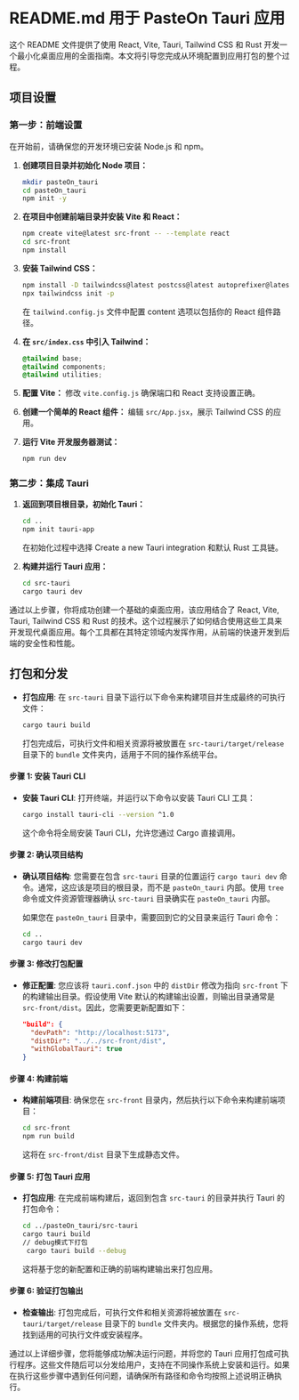 # README.md 用于 PasteOn Tauri 应用

这个 README 文件提供了使用 React, Vite, Tauri, Tailwind CSS 和 Rust 开发一个最小化桌面应用的全面指南。本文将引导您完成从环境配置到应用打包的整个过程。

## 项目设置

### 第一步：前端设置

在开始前，请确保您的开发环境已安装 Node.js 和 npm。

1. **创建项目目录并初始化 Node 项目：**
   ```bash
   mkdir pasteOn_tauri
   cd pasteOn_tauri
   npm init -y
   ```

2. **在项目中创建前端目录并安装 Vite 和 React：**
   ```bash
   npm create vite@latest src-front -- --template react
   cd src-front
   npm install
   ```

3. **安装 Tailwind CSS：**
   ```bash
   npm install -D tailwindcss@latest postcss@latest autoprefixer@latest
   npx tailwindcss init -p
   ```
   在 `tailwind.config.js` 文件中配置 content 选项以包括你的 React 组件路径。

4. **在 `src/index.css` 中引入 Tailwind：**
   ```css
   @tailwind base;
   @tailwind components;
   @tailwind utilities;
   ```

5. **配置 Vite：**
   修改 `vite.config.js` 确保端口和 React 支持设置正确。

6. **创建一个简单的 React 组件：**
   编辑 `src/App.jsx`，展示 Tailwind CSS 的应用。

7. **运行 Vite 开发服务器测试：**
   ```bash
   npm run dev
   ```

### 第二步：集成 Tauri

1. **返回到项目根目录，初始化 Tauri：**
   ```bash
   cd ..
   npm init tauri-app
   ```
   在初始化过程中选择 Create a new Tauri integration 和默认 Rust 工具链。

2. **构建并运行 Tauri 应用：**
   ```bash
   cd src-tauri
   cargo tauri dev
   ```

通过以上步骤，你将成功创建一个基础的桌面应用，该应用结合了 React, Vite, Tauri, Tailwind CSS 和 Rust 的技术。这个过程展示了如何结合使用这些工具来开发现代桌面应用。每个工具都在其特定领域内发挥作用，从前端的快速开发到后端的安全性和性能。

## 打包和分发

- **打包应用**:
  在 `src-tauri` 目录下运行以下命令来构建项目并生成最终的可执行文件：
  ```bash
  cargo tauri build
  ```
  打包完成后，可执行文件和相关资源将被放置在 `src-tauri/target/release` 目录下的 `bundle` 文件夹内，适用于不同的操作系统平台。

#### 步骤 1: 安装 Tauri CLI

- **安装 Tauri CLI**:
  打开终端，并运行以下命令以安装 Tauri CLI 工具：
  ```bash
  cargo install tauri-cli --version ^1.0
  ```
  这个命令将全局安装 Tauri CLI，允许您通过 Cargo 直接调用。

#### 步骤 2: 确认项目结构

- **确认项目结构**:
  您需要在包含 `src-tauri` 目录的位置运行 `cargo tauri dev` 命令。通常，这应该是项目的根目录，而不是 `pasteOn_tauri` 内部。使用 `tree` 命令或文件资源管理器确认 `src-tauri` 目录确实在 `pasteOn_tauri` 内部。

  如果您在 `pasteOn_tauri` 目录中，需要回到它的父目录来运行 Tauri 命令：
  ```bash
  cd ..
  cargo tauri dev
  ```

#### 步骤 3: 修改打包配置

- **修正配置**:
  您应该将 `tauri.conf.json` 中的 `distDir` 修改为指向 `src-front` 下的构建输出目录。假设使用 Vite 默认的构建输出设置，则输出目录通常是 `src-front/dist`。因此，您需要更新配置如下：

  ```json
  "build": {
    "devPath": "http://localhost:5173",
    "distDir": "../../src-front/dist",
    "withGlobalTauri": true
  }
  ```

#### 步骤 4: 构建前端

- **构建前端项目**:
  确保您在 `src-front` 目录内，然后执行以下命令来构建前端项目：
  ```bash
  cd src-front
  npm run build
  ```
  这将在 `src-front/dist` 目录下生成静态文件。

#### 步骤 5: 打包 Tauri 应用

- **打包应用**:
  在完成前端构建后，返回到包含 `src-tauri` 的目录并执行 Tauri 的打包命令：
  ```bash
  cd ../pasteOn_tauri/src-tauri
  cargo tauri build
  // debug模式下打包
   cargo tauri build --debug 
  ```
  这将基于您的新配置和正确的前端构建输出来打包应用。

#### 步骤 6: 验证打包输出

- **检查输出**:
  打包完成后，可执行文件和相关资源将被放置在 `src-tauri/target/release` 目录下的 `bundle` 文件夹内。根据您的操作系统，您将找到适用的可执行文件或安装程序。

通过以上详细步骤，您将能够成功解决运行问题，并将您的 Tauri 应用打包成可执行程序。这些文件随后可以分发给用户，支持在不同操作系统上安装和运行。如果在执行这些步骤中遇到任何问题，请确保所有路径和命令均按照上述说明正确执行。